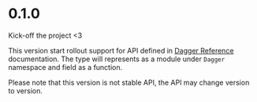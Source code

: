 # 0.1.0

Kick-off the project <3

This version start rollout support for API defined in [Dagger Reference](https://docs.dagger.io/api/reference/)
documentation. The type will represents as a module under `Dagger` namespace and field as a function.

Please note that this version is not stable API, the API may change version to version.

